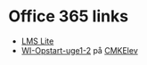 # Office 365 links
* [LMS Lite](https://roskildetekniskeskole.sharepoint.com/sites/CMKElev/SitePages/Startside.aspx)
* [WI-Opstart-uge1-2](https://roskildetekniskeskole.sharepoint.com/sites/CMKElev/_layouts/15/guestaccess.aspx?guestaccesstoken=EB74OPGANP9HtxJaok57wyEF1vfkCoRRcLIpFqMsb5c%3d&docid=2_15fc0cb389337459581fef595c96e9372&rev=1)
på [CMKElev](https://roskildetekniskeskole.sharepoint.com/sites/CMKElev/SitePages/Startside.aspx (target=_blank))
